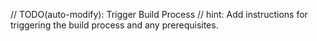 // TODO(auto-modify): Trigger Build Process
// hint: Add instructions for triggering the build process and any prerequisites.
